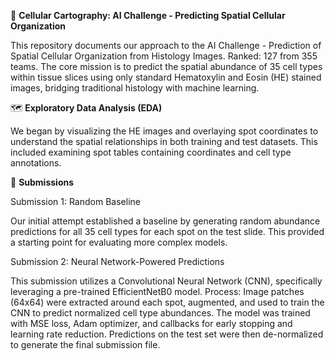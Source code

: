 🔬 **Cellular Cartography: AI Challenge - Predicting Spatial Cellular Organization**

This repository documents our approach to the AI Challenge - Prediction of Spatial Cellular Organization from Histology Images. 
Ranked: 127 from 355 teams.
The core mission is to predict the spatial abundance of 35 cell types within tissue slices using only standard Hematoxylin and Eosin (HE) stained images, bridging traditional histology with machine learning.

🗺️ **Exploratory Data Analysis (EDA)**

We began by visualizing the HE images and overlaying spot coordinates to understand the spatial relationships in both training and test datasets. 
This included examining spot tables containing coordinates and cell type annotations.

🚀 **Submissions**

Submission 1: Random Baseline

Our initial attempt established a baseline by generating random abundance predictions for all 35 cell types for each spot on the test slide. 
This provided a starting point for evaluating more complex models.

Submission 2: Neural Network-Powered Predictions 

This submission utilizes a Convolutional Neural Network (CNN), specifically leveraging a pre-trained EfficientNetB0 model.
Process: Image patches (64x64) were extracted around each spot, augmented, and used to train the CNN to predict normalized cell type abundances. 
The model was trained with MSE loss, Adam optimizer, and callbacks for early stopping and learning rate reduction.
Predictions on the test set were then de-normalized to generate the final submission file.
